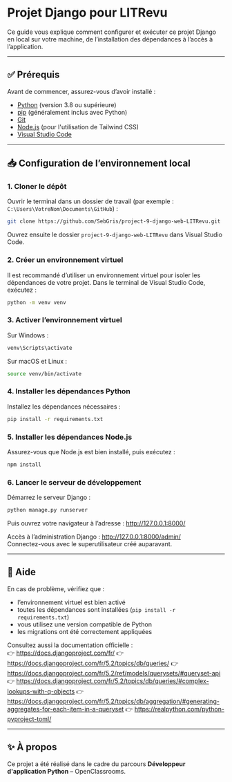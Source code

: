 # Projet Django pour LITRevu

Ce guide vous explique comment configurer et exécuter ce projet Django en local sur votre machine, de l’installation des dépendances à l’accès à l’application.

---

## ✅ Prérequis

Avant de commencer, assurez-vous d’avoir installé :

- [Python](https://www.python.org/downloads/) (version 3.8 ou supérieure)
- [pip](https://pip.pypa.io/en/stable/installation/) (généralement inclus avec Python)
- [Git](https://git-scm.com/downloads)
- [Node.js](https://nodejs.org/) (pour l'utilisation de Tailwind CSS)
- [Visual Studio Code](https://code.visualstudio.com/download)

---

## 📥 Configuration de l’environnement local

### 1. Cloner le dépôt

Ouvrir le terminal dans un dossier de travail (par exemple : `C:\Users\VotreNom\Documents\GitHub`) :
```bash
git clone https://github.com/SebGris/project-9-django-web-LITRevu.git
```
Ouvrez ensuite le dossier `project-9-django-web-LITRevu` dans Visual Studio Code.

### 2. Créer un environnement virtuel

Il est recommandé d’utiliser un environnement virtuel pour isoler les dépendances de votre projet.
Dans le terminal de Visual Studio Code, exécutez :
```bash
python -m venv venv
```

### 3. Activer l’environnement virtuel

Sur Windows :
```bash
venv\Scripts\activate
```
Sur macOS et Linux :
```bash
source venv/bin/activate
```

### 4. Installer les dépendances Python

Installez les dépendances nécessaires :
```bash
pip install -r requirements.txt
```

### 5. Installer les dépendances Node.js

Assurez-vous que Node.js est bien installé, puis exécutez :
```bash
npm install
```

### 6. Lancer le serveur de développement

Démarrez le serveur Django :
```bash
python manage.py runserver
```
Puis ouvrez votre navigateur à l’adresse : http://127.0.0.1:8000/

Accès à l’administration Django :  http://127.0.0.1:8000/admin/  
Connectez-vous avec le superutilisateur créé auparavant.

---

## 📄 Aide

En cas de problème, vérifiez que :

- l’environnement virtuel est bien activé
- toutes les dépendances sont installées (`pip install -r requirements.txt`)
- vous utilisez une version compatible de Python
- les migrations ont été correctement appliquées

Consultez aussi la documentation officielle :  
👉 https://docs.djangoproject.com/fr/
👉 https://docs.djangoproject.com/fr/5.2/topics/db/queries/
👉 https://docs.djangoproject.com/fr/5.2/ref/models/querysets/#queryset-api
👉 https://docs.djangoproject.com/fr/5.2/topics/db/queries/#complex-lookups-with-q-objects
👉 https://docs.djangoproject.com/fr/5.2/topics/db/aggregation/#generating-aggregates-for-each-item-in-a-queryset
👉 https://realpython.com/python-pyproject-toml/

---

## ✨ À propos

Ce projet a été réalisé dans le cadre du parcours **Développeur d'application Python** – OpenClassrooms.